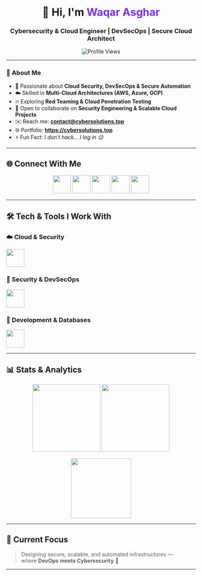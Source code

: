 <!-- Profile Header -->
<h1 align="center">👋 Hi, I'm <span style="color:#7b2ff7;">Waqar Asghar</span></h1>
<h3 align="center">Cybersecurity & Cloud Engineer | DevSecOps | Secure Cloud Architect</h3>

<p align="center">
  <img src="https://komarev.com/ghpvc/?username=waqarbinasgharali&label=Profile%20Views&color=7b2ff7&style=flat-square" alt="Profile Views" />
</p>

---

### 🚀 About Me

- 🔐 Passionate about **Cloud Security, DevSecOps & Secure Automation**
- ☁️ Skilled in **Multi-Cloud Architectures (AWS, Azure, GCP)**
- 🔥 Exploring **Red Teaming & Cloud Penetration Testing**
- 👯 Open to collaborate on **Security Engineering & Scalable Cloud Projects**
- ✉️ Reach me: **contact@cybersolutions.top**
- 🌐 Portfolio: **https://cybersolutions.top**
- ⚡ Fun Fact: *I don't hack... I log in 😉*

---

## 🌐 Connect With Me

<p align="center">
<a href="https://github.com/waqarbinasgharali" target="_blank"><img src="https://skillicons.dev/icons?i=github" height="48"></a>
<a href="https://linkedin.com/in/waqarasgharali" target="_blank"><img src="https://skillicons.dev/icons?i=linkedin" height="48"></a>
<a href="https://twitter.com/WaqarAsgharAli" target="_blank"><img src="https://skillicons.dev/icons?i=twitter" height="48"></a>
<a href="https://instagram.com/waqar.asgharali" target="_blank"><img src="https://skillicons.dev/icons?i=instagram" height="48"></a>
<a href="mailto:contact@cybersolutions.top" target="_blank"><img src="https://skillicons.dev/icons?i=gmail" height="48"></a>
</p>

---

## 🛠️ Tech & Tools I Work With

### ☁️ Cloud & Security
<p>
<img src="https://skillicons.dev/icons?i=aws,azure,gcp,kubernetes,docker,linux,nginx,cloudflare" height="48">
</p>

### 🔐 Security & DevSecOps
<p>
<img src="https://skillicons.dev/icons?i=gitlab,jenkins,githubactions,kali,burpsuite,postman,powershell,bash" height="48">
</p>

### 🧩 Development & Databases
<p>
<img src="https://skillicons.dev/icons?i=react,nextjs,nodejs,express,mongo,mysql,postgres,php,python,java,ts,js" height="48">
</p>

---

## 📊 Stats & Analytics

<p align="center">
<img src="https://github-readme-stats.vercel.app/api?username=waqarbinasgharali&show_icons=true&theme=tokyonight&hide_border=true" height="180" />
<img src="https://github-readme-streak-stats.herokuapp.com/?user=waqarbinasgharali&theme=tokyonight&hide_border=true" height="180" />
</p>

<p align="center">
<img src="https://github-readme-stats.vercel.app/api/top-langs/?username=waqarbinasgharali&layout=compact&theme=tokyonight&hide_border=true" height="160">
</p>

---

## 🎯 Current Focus
> Designing secure, scalable, and automated infrastructures —  
> where **DevOps meets Cybersecurity** 💜

---

<!-- Hover Effects Style -->
<style>
  img {
    transition: transform 0.3s ease, box-shadow 0.3s ease;
  }
  img:hover {
    transform: translateY(-6px) scale(1.08);
    box-shadow: 0px 0px 12px #7b2ff7;
  }
</style>
